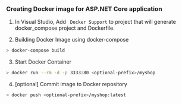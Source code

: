 ### Creating Docker image for ASP.NET Core application

1. In Visual Studio, Add `` Docker Support`` to project that will generate docker_compose project and Dockerfile.

2. Building Docker Image using docker-compose
```sh
> docker-compose build
```

3. Start Docker Container
```sh
> docker run --rm -d -p 3333:80 <optional-prefix>/myshop
```

4. [optional] Commit image to Docker repository
```sh
> docker push <optional-prefix>/myshop:latest
```
